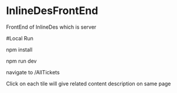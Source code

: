 # InlineDesFrontEnd

FrontEnd of InlineDes which is server

#Local Run

npm install 

npm run dev

navigate to /AllTickets

Click on each tile will give related content description on same page
